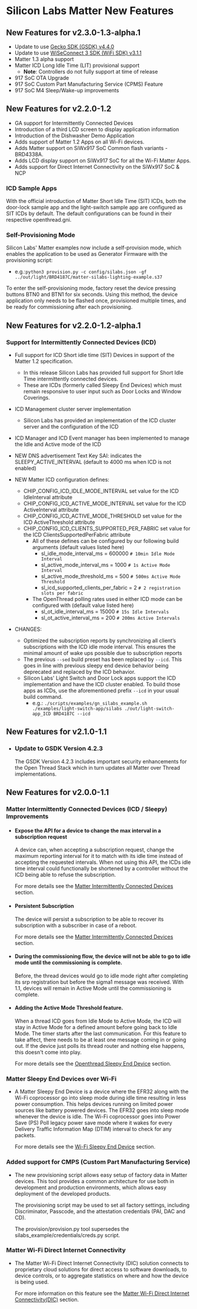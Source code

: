 # Silicon Labs Matter New Features

## New Features for v2.3.0-1.3-alpha.1

- Update to use [Gecko SDK (GSDK) v4.4.0](https://docs.silabs.com/gecko-platform/4.4.0/platform-overview/)
- Update to use [WiSeConnect 3 SDK (WiFi SDK) v3.1.1](https://docs.silabs.com/wiseconnect/3.1.1/wiseconnect-developing-with-wiseconnect-sdk/)
- Matter 1.3 alpha support
- Matter ICD Long Idle Time (LIT) provisional support
  - **Note**: Controllers do not fully support at time of release
- 917 SoC OTA Upgrade
- 917 SoC Custom Part Manufacturing Service (CPMS) Feature
- 917 SoC M4 Sleep/Wake-up improvements


## New Features for v2.2.0-1.2

- GA support for Intermittently Connected Devices
- Introduction of a third LCD screen to display application information
- Introduction of the Dishwasher Demo Application
- Adds support of Matter 1.2 Apps on all Wi-Fi devices.
- Adds Matter support on SiWx917 SoC Common flash variants - BRD4338A.
- Adds LCD display support on SiWx917 SoC for all the Wi-Fi Matter Apps.
- Adds support for Direct Internet Connectivity on the SiWx917 SoC & NCP

### ICD Sample Apps
With the official introduction of Matter Short Idle Time (SIT) ICDs, both the door-lock sample app and the light-switch sample app are configured as SIT ICDs by default.
The default configurations can be found in their respective openthread.gni.

### Self-Provisioning Mode

Silicon Labs' Matter examples now include a self-provision mode, which enables the application to be used as Generator Firmware with the provisioning script:
  - e.g.:`python3 provision.py -c config/silabs.json -gf ../out/light/BRD4187C/matter-silabs-lighting-example.s37`

To enter the self-provisioning mode, factory reset the device pressing buttons BTN0 and BTN1 for six seconds. Using this method, the device application only needs to be flashed once, provisioned multiple times, and be ready for commissioning after each provisioning.

## New Features for v2.2.0-1.2-alpha.1

### Support for Intermittently Connected Devices (ICD)

- Full support for ICD Short idle time (SIT) Devices in support of the Matter 1.2 specification.
  - In this release Silicon Labs has provided full support for Short Idle Time intermittently connected devices. 
  - These are ICDs (formerly called Sleepy End Devices) which must remain responsive to user input such as Door Locks and Window Coverings.
- ICD Management cluster server implementation
  - Silicon Labs has provided an implementation of the ICD cluster server and the configuration of the ICD
- ICD Manager and ICD Event manager has been implemented to manage the Idle and Active mode of the ICD
- NEW DNS advertisement Text Key SAI: indicates the SLEEPY_ACTIVE_INTERVAL (default to 4000 ms when ICD is not enabled)
- NEW Matter ICD configuration defines:
  - CHIP_CONFIG_ICD_IDLE_MODE_INTERVAL set value for the ICD IdleInterval attribute
  - CHIP_CONFIG_ICD_ACTIVE_MODE_INTERVAL set value for the ICD ActiveInterval attribute
  - CHIP_CONFIG_ICD_ACTIVE_MODE_THRESHOLD set value for the ICD ActiveThreshold attribute
  - CHIP_CONFIG_ICD_CLIENTS_SUPPORTED_PER_FABRIC set value for the ICD ClientsSupportedPerFabric attribute
    - All of these defines can be configured by our following build arguments (default values listed here)
      - sl_idle_mode_interval_ms = 600000  `# 10min Idle Mode Interval`
      - sl_active_mode_interval_ms = 1000  `# 1s Active Mode Interval`
      - sl_active_mode_threshold_ms = 500  `# 500ms Active Mode Threshold`
      - sl_icd_supported_clients_per_fabric = 2  `# 2 registration slots per fabric`
    - The OpenThread polling rates used in either ICD mode can be configured with (default value listed here)
      - sl_ot_idle_interval_ms = 15000  `# 15s Idle Intervals`
      - sl_ot_active_interval_ms = 200  `# 200ms Active Intervals`

- CHANGES:
  - Optimized the subscription reports by synchronizing all client’s subscriptions with the ICD idle mode interval. This ensures the minimal amount of wake ups possible due to subscription reports
  - The previous `--sed` build preset has been replaced by `--icd`. This goes in line with previous sleepy end device behavior being deprecated and replaced by the ICD behavior.
  - Silicon Labs' Light Switch and Door Lock apps support the ICD implementation and have the ICD cluster enabled. To build those apps as ICDs, use the aforementioned prefix `--icd` in your usual build command.
    - e.g.: `./scripts/examples/gn_silabs_example.sh ./examples/light-switch-app/silabs ./out/light-switch-app_ICD BRD4187C --icd`
## New Features for v2.1.0-1.1
- ### Update to GSDK Version 4.2.3

  The GSDK Version 4.2.3 includes important security enhancements for the Open Thread Stack which in turn updates all Matter over Thread implementations.

## New Features for v2.0.0-1.1

### Matter Intermittently Connected Devices (ICD / Sleepy) Improvements
- #### Expose the API for a device to change the max interval in a subscription request
    A device can, when accepting a subscription request, change the maximum reporting interval for it to match with its idle time instead of accepting the requested intervals.
When not using this API, the ICDs idle time interval could functionally be shortened by a controller without the ICD being able to refuse the subscription.

    For more details see the [Matter Intermittently Connected Devices](./general/MATTER_ICD.md) section.

- #### Persistent Subscription
    The device will persist a subscription to be able to recover its subscription with a subscriber in case of a reboot.

    For more details see the [Matter Intermittently Connected Devices](./general/MATTER_ICD.md) section.

- #### During the commissioning flow, the device will not be able to go to idle mode until the commissioning is complete.
    Before, the thread devices would go to idle mode right after completing its srp registration but before the sigma1 message was received.
With 1.1, devices will remain in Active Mode until the commissioning is complete.

- #### Adding the Active Mode Threshold feature.
    When a thread ICD goes from Idle Mode to Active Mode, the ICD will stay in Active Mode for a defined amount before going back to Idle Mode.
The timer starts after the last communication.
For this feature to take affect, there needs to be at least one message coming in or going out. If the device just polls its thread router and nothing else happens, this doesn't come into play.

    For more details see the [Openthread Sleepy End Device](./thread/OT_SLEEPY_END_DEVICE.md) section.

### Matter Sleepy End Devices over Wi-Fi

- A Matter Sleepy End Device is a device where the EFR32 along with the Wi-Fi coprocessor go into sleep mode during idle time resulting in less power consumption. This helps devices running on limited power sources like battery powered devices.
The EFR32 goes into sleep mode whenever the device is idle. The Wi-Fi coprocessor goes into Power Save (PS) Poll legacy power save mode where it wakes for every Delivery Traffic Information Map (DTIM) interval to check for any packets.

    For more details see the [Wi-Fi Sleepy End Device](wifi/WIFI_SLEEPY_END_DEVICE.md) section.

### Added support for CMPS (Custom Part Manufacturing Service)

- The new provisioning script allows easy setup of factory data in Matter devices. This tool provides a common architecture for use both in development and production environments, which allows easy deployment of the developed products.

    The provisioning script may be used to set all factory settings, including Discriminator, Passcode, and the attestation credentials (PAI, DAC and CD).

    The provision/provision.py tool supersedes the silabs_example/credentials/creds.py script.

### Matter Wi-Fi Direct Internet Connectivity

- The Matter Wi-Fi Direct Internet Connectivity (DIC) solution connects to proprietary cloud solutions for direct access to software downloads, to device controls, or to aggregate statistics on where and how the device is being used.

    For more information on this feature see the [Matter Wi-Fi Direct Internet Connectivity(DIC)](wifi/DIC_Wi-Fi.md) section.
